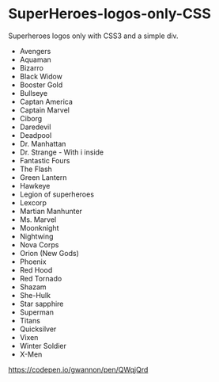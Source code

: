 # SuperHeroes-logos-only-CSS
Superheroes logos only with CSS3 and a simple div.

* Avengers
* Aquaman
* Bizarro
* Black Widow
* Booster Gold
* Bullseye
* Captan America
* Captain Marvel
* Ciborg
* Daredevil
* Deadpool
* Dr. Manhattan
* Dr. Strange - With i inside
* Fantastic Fours
* The Flash
* Green Lantern
* Hawkeye
* Legion of superheroes
* Lexcorp
* Martian Manhunter
* Ms. Marvel
* Moonknight
* Nightwing
* Nova Corps
* Orion (New Gods)
* Phoenix
* Red Hood
* Red Tornado
* Shazam
* She-Hulk
* Star sapphire
* Superman
* Titans
* Quicksilver
* Vixen
* Winter Soldier
* X-Men

https://codepen.io/gwannon/pen/QWqjQrd
